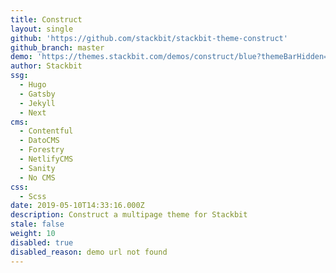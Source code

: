 ```yaml
---
title: Construct
layout: single
github: 'https://github.com/stackbit/stackbit-theme-construct'
github_branch: master
demo: 'https://themes.stackbit.com/demos/construct/blue?themeBarHidden=true'
author: Stackbit
ssg:
  - Hugo
  - Gatsby
  - Jekyll
  - Next
cms:
  - Contentful
  - DatoCMS
  - Forestry
  - NetlifyCMS
  - Sanity
  - No CMS
css:
  - Scss
date: 2019-05-10T14:33:16.000Z
description: Construct a multipage theme for Stackbit
stale: false
weight: 10
disabled: true
disabled_reason: demo url not found
---
```

